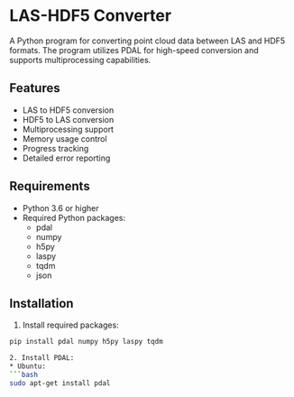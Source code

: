 # LAS-HDF5 Converter

A Python program for converting point cloud data between LAS and HDF5 formats. The program utilizes PDAL for high-speed conversion and supports multiprocessing capabilities.

## Features

* LAS to HDF5 conversion
* HDF5 to LAS conversion
* Multiprocessing support
* Memory usage control
* Progress tracking
* Detailed error reporting

## Requirements

* Python 3.6 or higher
* Required Python packages:
  * pdal
  * numpy
  * h5py
  * laspy
  * tqdm
  * json

## Installation

1. Install required packages:
```bash
pip install pdal numpy h5py laspy tqdm

2. Install PDAL:
* Ubuntu:
```bash
sudo apt-get install pdal
